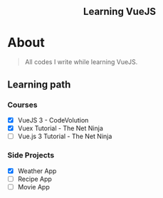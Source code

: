 <h2 align="center">Learning VueJS</h2>

# About

> All codes I write while learning VueJS.

## Learning path

### Courses

- [x] VueJS 3 - CodeVolution
- [x] Vuex Tutorial - The Net Ninja
- [ ] Vue.js 3 Tutorial - The Net Ninja

### Side Projects

- [x] Weather App
- [ ] Recipe App
- [ ] Movie App
